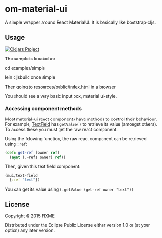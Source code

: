 # om-material-ui

A simple wrapper around React MaterialUI.  It is basically like bootstrap-cljs.

## Usage

[![Clojars Project](http://clojars.org/om-material-ui/latest-version.svg)](http://clojars.org/om-material-ui)

The sample is located at:

cd examples/simple

lein cljsbuild once simple

Then going to resources/public/index.html in a browser

You should see a very basic input box, material ui-style.

### Accessing component methods

Most material-ui react components have methods to control their behaviour. For example, [TextField](http://material-ui.com/#/components/text-fields) has `getValue()` to retrieve its value (amongst others). To access these you must get the raw react component.

Using the folowing function, the raw react component can be retrieved using `:ref`:

```clojure
(defn get-ref [owner ref]
  (aget (.-refs owner) ref))
```

Then, given this text field component:

```clojure
(mui/text-field
  {:ref "text"})
```

You can get its value using `(.getValue (get-ref owner "text"))`


## License

Copyright © 2015 FIXME

Distributed under the Eclipse Public License either version 1.0 or (at
your option) any later version.
